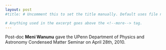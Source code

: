 ```yaml
---
layout: post
#title: # Uncomment this to set the title manually. Default uses file name.

# Anything used in the excerpt goes above the <!--more--> tag.
---
```


Post-doc **Meni Wanunu** gave the UPenn Department of Physics and Astronomy Condensed Matter Seminar on April 28th, 2010. 

<!--more-->
